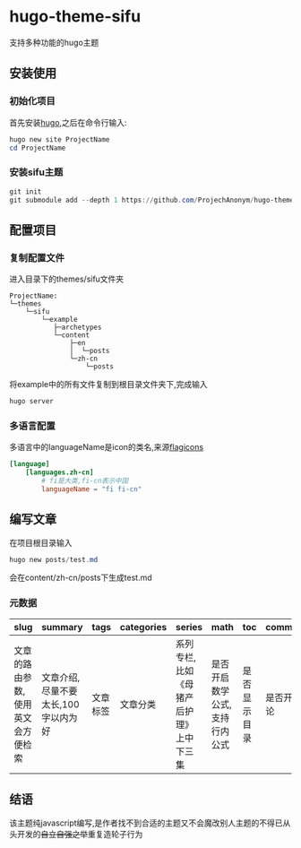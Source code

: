 # hugo-theme-sifu
支持多种功能的hugo主题

## 安装使用

### 初始化项目

首先安装[hugo](https://github.com/gohugoio/hugo/releases),之后在命令行输入:

```powershell
hugo new site ProjectName
cd ProjectName
```

### 安装sifu主题

~~~powershell
git init
git submodule add --depth 1 https://github.com/ProjechAnonym/hugo-theme-sifu.git themes/sifu
~~~

## 配置项目

### 复制配置文件

进入目录下的themes/sifu文件夹

~~~
ProjectName:
└─themes
    └─sifu
        └─example
           ├─archetypes
           └─content
               ├─en
               │  └─posts
               └─zh-cn
                   └─posts
~~~

将example中的所有文件复制到根目录文件夹下,完成输入

~~~powershell
hugo server
~~~

### 多语言配置

多语言中的languageName是icon的类名,来源[flagicons](https://flagicons.lipis.dev/)

~~~toml
[language]
	[languages.zh-cn]
		# fi是大类,fi-cn表示中国
		languageName = "fi fi-cn"
~~~

## 编写文章

在项目根目录输入

~~~powershell
hugo new posts/test.md
~~~

会在content/zh-cn/posts下生成test.md

### 元数据

| slug                              | summary                             | tags     | categories | series                                  | math                          | toc          | comments     |
| --------------------------------- | ----------------------------------- | -------- | ---------- | --------------------------------------- | ----------------------------- | ------------ | ------------ |
| 文章的路由参数,使用英文会方便检索 | 文章介绍,尽量不要太长,100字以内为好 | 文章标签 | 文章分类   | 系列专栏,比如《母猪产后护理》上中下三集 | 是否开启数学公式,支持行内公式 | 是否显示目录 | 是否开启评论 |

## 结语

该主题纯javascript编写,是作者找不到合适的主题又不会魔改别人主题的不得已从头开发的~~自立自强之举~~重复造轮子行为
